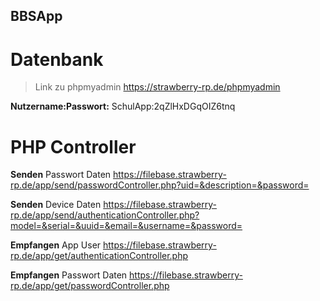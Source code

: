 ## BBSApp

# Datenbank

> Link zu phpmyadmin https://strawberry-rp.de/phpmyadmin

**Nutzername:Passwort:** SchulApp:2qZlHxDGqOIZ6tnq


# PHP Controller

**Senden** Passwort Daten https://filebase.strawberry-rp.de/app/send/passwordController.php?uid=&description=&password=

**Senden** Device Daten https://filebase.strawberry-rp.de/app/send/authenticationController.php?model=&serial=&uuid=&email=&username=&password=

**Empfangen** App User https://filebase.strawberry-rp.de/app/get/authenticationController.php

**Empfangen** Passwort Daten https://filebase.strawberry-rp.de/app/get/passwordController.php
